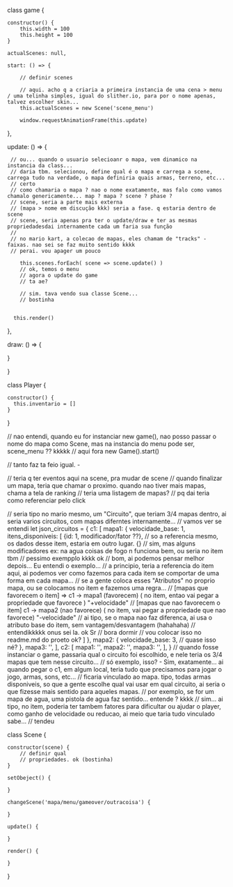 class game {

	constructor() {
      	this.width = 100
      	this.height = 100
    }

	actualScenes: null,
	
	start: () => {

		// definir scenes

     	// aqui. acho q a criaria a primeira instancia de uma cena > menu / uma telinha simples, igual do slither.io, para por o nome apenas, talvez escolher skin...
        this.actualScenes = new Scene('scene_menu')
        
        window.requestAnimationFrame(this.update)
   },

   update: () => {
     
     // ou... quando o usuario selecioanr o mapa, vem dinamico na instancia da class...
     // daria tbm. selecionou, define qual é o mapa e carrega a scene, carrega tudo na verdade, o mapa definiria quais armas, terreno, etc...
     // certo
     // como chamaria o mapa ? nao o nome exatamente, mas falo como vamos chamalo genericamente... map ? mapa ? scene ? phase ? 
     // scene, seria a parte mais externa
     // (mapa > nome em discução kkk) seria a fase. q estaria dentro de scene
     // scene, seria apenas pra ter o update/draw e ter as mesmas propriedadesdai internamente cada um faria sua função
     // 
     // no mario kart, a colecao de mapas, eles chamam de "tracks" - faixas. nao sei se faz muito sentido kkkk
     // perai. vou apager um pouco
     	     	
 		this.scenes.forEach( scene => scene.update() )
     	// ok, temos o menu
     	// agora o update do game
     	// ta ae?
     
     	// sim. tava vendo sua classe Scene...
     	// bostinha
     	

      this.render()
   },

   draw: () => {

   }

}

class Player {
  
  	constructor() { 
      this.inventario = []
    }
  
}

// nao entendi, quando eu for instanciar new game(), nao posso passar o nome do mapa como Scene, mas na instancia do menu pode ser, scene_menu ?? kkkkk
// aqui fora
new Game().start()

// tanto faz ta feio igual. *-*

// teria q ter eventos aqui na scene, pra mudar de scene
// quando finalizar um mapa, teria que chamar o proximo. quando nao tiver mais mapas, chama a tela de ranking
// teria uma listagem de mapas?
// pq dai teria como referenciar pelo click

// seria tipo no mario mesmo, um "Circuito", que teriam 3/4 mapas dentro, ai seria varios circuitos, com mapas diferntes internamente...
// vamos ver se entendi
let json_circuitos = {
    c1: [
    	mapa1: {
      		velocidade_base: 1,
      		itens_disponiveis: [
    			{id: 1, modificador/fator ??}, // so a referencia mesmo, os dados desse item, estaria em outro lugar.
      			{} // sim, mas alguns modificadores ex: na agua coisas de fogo n funciona bem, ou seria no item tbm
				// pessimo exempplo kkkk ok
                // bom, ai podemos pensar melhor depois... Eu entendi o exemplo...
				// a principio, teria a referencia do item aqui, ai podemos ver como fazemos para cada item se comportar de uma forma em cada mapa...
				// se a gente coloca esses "Atributos" no proprio mapa, ou se colocamos no item e fazemos uma regra...
				// [mapas que favorecem o item] => c1 -> mapa1 (favorecem) ( no item, entao vai pegar a propriedade que favorece ) "+velocidade"
				// [mapas que nao favorecem o item] c1 -> mapa2 (nao favorece) ( no item, vai pegar a propriedade que nao favorece) "-velocidade"
				// ai tipo, se o mapa nao faz diferenca, ai usa o atributo base do item, sem vantagem/desvantagem (hahahaha)
				// entendikkkkk onus sei la. ok Sr
				// bora dormir
				// vou colocar isso no readme.md do proeto ok?
    		]
      	},
        mapa2: {
      		velocidade_base: 3, // quase isso né?
      	},
        mapa3: '',
    ],
    c2: [
    	mapa1: '',
        mapa2: '',
        mapa3: '',
    ],
}
// quando fosse instanciar o game, passaria qual o circuito foi escolhido, e nele teria os 3/4 mapas que tem nesse circuito...
// só exemplo, isso? - Sim, exatamente... ai quando pegar o c1, em algum local, teria tudo que precisamos para jogar o jogo, armas, sons, etc...
// ficaria vinculado ao mapa. tipo, todas armas disponiveis, so que a gente escolhe qual vai usar em qual circuito, ai seria o que fizesse mais sentido para aqueles mapas.
// por exemplo, se for um mapa de agua, uma pistola de agua faz sentido... entende ? kkkk
// sim... ai tipo, no item, poderia ter tambem fatores para dificultar ou ajudar o player, como ganho de velocidade ou reducao, ai meio que taria tudo vinculado sabe...
// tendeu

class Scene {
  
  	constructor(scene) {
		// definir qual 
      	// propriedades. ok (bostinha)
    }
  
  	setObeject() {
      
    }
  
  	changeScene('mapa/menu/gameover/outracoisa') {
      	
    }

	update() {
			
   	}

   	render() {

   	}

}